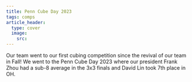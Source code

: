 ```yaml
---
title: Penn Cube Day 2023
tags: comps
article_header:
  type: cover
  image:
    src:
---
```


Our team went to our first cubing competition since the revival of our team in Fall! We went to the Penn Cube Day 2023 where our president Frank Zhou had a sub-8 average in the 3x3 finals and David Lin took 7th place in OH.

<!--more-->
